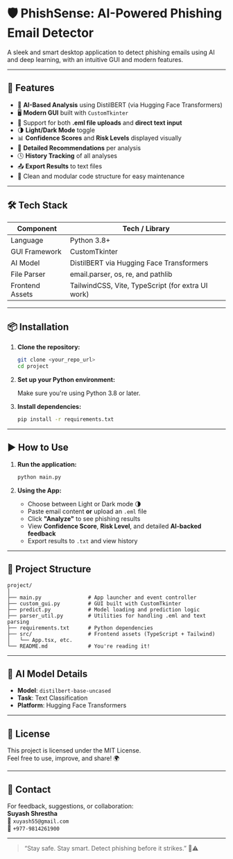 
# 🛡️ PhishSense: AI-Powered Phishing Email Detector

A sleek and smart desktop application to detect phishing emails using AI and deep learning, with an intuitive GUI and modern features.

---

## 🚀 Features

- 🧠 **AI-Based Analysis** using DistilBERT (via Hugging Face Transformers)
- 🖥️ **Modern GUI** built with `CustomTkinter`
- 📁 Support for both **.eml file uploads** and **direct text input**
- 🌗 **Light/Dark Mode** toggle
- 📊 **Confidence Scores** and **Risk Levels** displayed visually
- 💬 **Detailed Recommendations** per analysis
- 🕓 **History Tracking** of all analyses
- 📤 **Export Results** to text files
- 🧩 Clean and modular code structure for easy maintenance

---

## 🛠️ Tech Stack

| Component        | Tech / Library                      |
|------------------|--------------------------------------|
| Language         | Python 3.8+                          |
| GUI Framework    | CustomTkinter                        |
| AI Model         | DistilBERT via Hugging Face Transformers |
| File Parser      | email.parser, os, re, and pathlib    |
| Frontend Assets  | TailwindCSS, Vite, TypeScript (for extra UI work) |

---

## 📦 Installation

1. **Clone the repository:**

   ```bash
   git clone <your_repo_url>
   cd project
   ```

2. **Set up your Python environment:**

   Make sure you're using Python 3.8 or later.

3. **Install dependencies:**

   ```bash
   pip install -r requirements.txt
   ```

---

## ▶️ How to Use

1. **Run the application:**

   ```bash
   python main.py
   ```

2. **Using the App:**
   - Choose between Light or Dark mode 🌗
   - Paste email content **or** upload an `.eml` file
   - Click **"Analyze"** to see phishing results
   - View **Confidence Score**, **Risk Level**, and detailed **AI-backed feedback**
   - Export results to `.txt` and view history

---

## 📂 Project Structure

```
project/
│
├── main.py               # App launcher and event controller
├── custom_gui.py         # GUI built with CustomTkinter
├── predict.py            # Model loading and prediction logic
├── parser_util.py        # Utilities for handling .eml and text parsing
├── requirements.txt      # Python dependencies
├── src/                  # Frontend assets (TypeScript + Tailwind)
│   └── App.tsx, etc.     
└── README.md             # You're reading it!
```

---

## 🤖 AI Model Details

- **Model**: `distilbert-base-uncased`
- **Task**: Text Classification
- **Platform**: Hugging Face Transformers

---

## 📝 License

This project is licensed under the MIT License.  
Feel free to use, improve, and share! 🌍

---

## 📧 Contact

For feedback, suggestions, or collaboration:  
**Suyash Shrestha**  
📧 `xuyash55@gmail.com`  
📱 `+977-9814261900`

---

> “Stay safe. Stay smart. Detect phishing before it strikes.” 🧠⚠️
